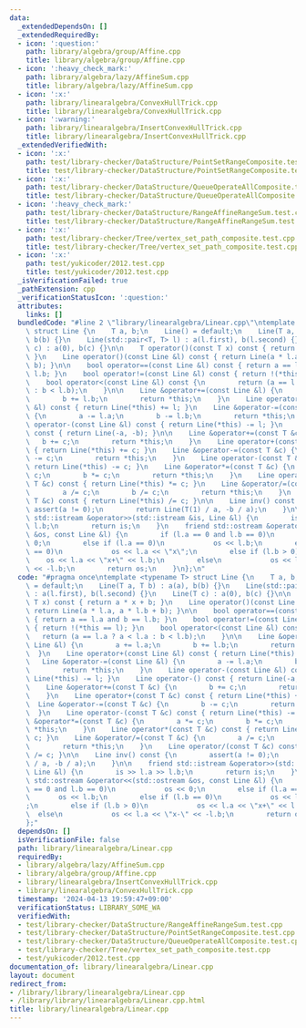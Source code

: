 ```yaml
---
data:
  _extendedDependsOn: []
  _extendedRequiredBy:
  - icon: ':question:'
    path: library/algebra/group/Affine.cpp
    title: library/algebra/group/Affine.cpp
  - icon: ':heavy_check_mark:'
    path: library/algebra/lazy/AffineSum.cpp
    title: library/algebra/lazy/AffineSum.cpp
  - icon: ':x:'
    path: library/linearalgebra/ConvexHullTrick.cpp
    title: library/linearalgebra/ConvexHullTrick.cpp
  - icon: ':warning:'
    path: library/linearalgebra/InsertConvexHullTrick.cpp
    title: library/linearalgebra/InsertConvexHullTrick.cpp
  _extendedVerifiedWith:
  - icon: ':x:'
    path: test/library-checker/DataStructure/PointSetRangeComposite.test.cpp
    title: test/library-checker/DataStructure/PointSetRangeComposite.test.cpp
  - icon: ':x:'
    path: test/library-checker/DataStructure/QueueOperateAllComposite.test.cpp
    title: test/library-checker/DataStructure/QueueOperateAllComposite.test.cpp
  - icon: ':heavy_check_mark:'
    path: test/library-checker/DataStructure/RangeAffineRangeSum.test.cpp
    title: test/library-checker/DataStructure/RangeAffineRangeSum.test.cpp
  - icon: ':x:'
    path: test/library-checker/Tree/vertex_set_path_composite.test.cpp
    title: test/library-checker/Tree/vertex_set_path_composite.test.cpp
  - icon: ':x:'
    path: test/yukicoder/2012.test.cpp
    title: test/yukicoder/2012.test.cpp
  _isVerificationFailed: true
  _pathExtension: cpp
  _verificationStatusIcon: ':question:'
  attributes:
    links: []
  bundledCode: "#line 2 \"library/linearalgebra/Linear.cpp\"\ntemplate <typename T>\
    \ struct Line {\n    T a, b;\n    Line() = default;\n    Line(T a, T b) : a(a),\
    \ b(b) {}\n    Line(std::pair<T, T> l) : a(l.first), b(l.second) {}\n    Line(T\
    \ c) : a(0), b(c) {}\n\n    T operator()(const T x) const { return a * x + b;\
    \ }\n    Line operator()(const Line &l) const { return Line(a * l.a, a * l.b +\
    \ b); }\n\n    bool operator==(const Line &l) const { return a == l.a and b ==\
    \ l.b; }\n    bool operator!=(const Line &l) const { return !(*this == l); }\n\
    \    bool operator<(const Line &l) const {\n        return (a == l.a ? a < l.a\
    \ : b < l.b);\n    }\n\n    Line &operator+=(const Line &l) {\n        a += l.a;\n\
    \        b += l.b;\n        return *this;\n    }\n    Line operator+(const Line\
    \ &l) const { return Line(*this) += l; }\n    Line &operator-=(const Line &l)\
    \ {\n        a -= l.a;\n        b -= l.b;\n        return *this;\n    }\n    Line\
    \ operator-(const Line &l) const { return Line(*this) -= l; }\n    Line operator-()\
    \ const { return Line(-a, -b); }\n\n    Line &operator+=(const T &c) {\n     \
    \   b += c;\n        return *this;\n    }\n    Line operator+(const T &c) const\
    \ { return Line(*this) += c; }\n    Line &operator-=(const T &c) {\n        b\
    \ -= c;\n        return *this;\n    }\n    Line operator-(const T &c) const {\
    \ return Line(*this) -= c; }\n    Line &operator*=(const T &c) {\n        a *=\
    \ c;\n        b *= c;\n        return *this;\n    }\n    Line operator*(const\
    \ T &c) const { return Line(*this) *= c; }\n    Line &operator/=(const T &c) {\n\
    \        a /= c;\n        b /= c;\n        return *this;\n    }\n    Line operator/(const\
    \ T &c) const { return Line(*this) /= c; }\n\n    Line inv() const {\n       \
    \ assert(a != 0);\n        return Line(T(1) / a, -b / a);\n    }\n\n    friend\
    \ std::istream &operator>>(std::istream &is, Line &l) {\n        is >> l.a >>\
    \ l.b;\n        return is;\n    }\n    friend std::ostream &operator<<(std::ostream\
    \ &os, const Line &l) {\n        if (l.a == 0 and l.b == 0)\n            os <<\
    \ 0;\n        else if (l.a == 0)\n            os << l.b;\n        else if (l.b\
    \ == 0)\n            os << l.a << \"x\";\n        else if (l.b > 0)\n        \
    \    os << l.a << \"x+\" << l.b;\n        else\n            os << l.a << \"x-\"\
    \ << -l.b;\n        return os;\n    }\n};\n"
  code: "#pragma once\ntemplate <typename T> struct Line {\n    T a, b;\n    Line()\
    \ = default;\n    Line(T a, T b) : a(a), b(b) {}\n    Line(std::pair<T, T> l)\
    \ : a(l.first), b(l.second) {}\n    Line(T c) : a(0), b(c) {}\n\n    T operator()(const\
    \ T x) const { return a * x + b; }\n    Line operator()(const Line &l) const {\
    \ return Line(a * l.a, a * l.b + b); }\n\n    bool operator==(const Line &l) const\
    \ { return a == l.a and b == l.b; }\n    bool operator!=(const Line &l) const\
    \ { return !(*this == l); }\n    bool operator<(const Line &l) const {\n     \
    \   return (a == l.a ? a < l.a : b < l.b);\n    }\n\n    Line &operator+=(const\
    \ Line &l) {\n        a += l.a;\n        b += l.b;\n        return *this;\n  \
    \  }\n    Line operator+(const Line &l) const { return Line(*this) += l; }\n \
    \   Line &operator-=(const Line &l) {\n        a -= l.a;\n        b -= l.b;\n\
    \        return *this;\n    }\n    Line operator-(const Line &l) const { return\
    \ Line(*this) -= l; }\n    Line operator-() const { return Line(-a, -b); }\n\n\
    \    Line &operator+=(const T &c) {\n        b += c;\n        return *this;\n\
    \    }\n    Line operator+(const T &c) const { return Line(*this) += c; }\n  \
    \  Line &operator-=(const T &c) {\n        b -= c;\n        return *this;\n  \
    \  }\n    Line operator-(const T &c) const { return Line(*this) -= c; }\n    Line\
    \ &operator*=(const T &c) {\n        a *= c;\n        b *= c;\n        return\
    \ *this;\n    }\n    Line operator*(const T &c) const { return Line(*this) *=\
    \ c; }\n    Line &operator/=(const T &c) {\n        a /= c;\n        b /= c;\n\
    \        return *this;\n    }\n    Line operator/(const T &c) const { return Line(*this)\
    \ /= c; }\n\n    Line inv() const {\n        assert(a != 0);\n        return Line(T(1)\
    \ / a, -b / a);\n    }\n\n    friend std::istream &operator>>(std::istream &is,\
    \ Line &l) {\n        is >> l.a >> l.b;\n        return is;\n    }\n    friend\
    \ std::ostream &operator<<(std::ostream &os, const Line &l) {\n        if (l.a\
    \ == 0 and l.b == 0)\n            os << 0;\n        else if (l.a == 0)\n     \
    \       os << l.b;\n        else if (l.b == 0)\n            os << l.a << \"x\"\
    ;\n        else if (l.b > 0)\n            os << l.a << \"x+\" << l.b;\n      \
    \  else\n            os << l.a << \"x-\" << -l.b;\n        return os;\n    }\n\
    };"
  dependsOn: []
  isVerificationFile: false
  path: library/linearalgebra/Linear.cpp
  requiredBy:
  - library/algebra/lazy/AffineSum.cpp
  - library/algebra/group/Affine.cpp
  - library/linearalgebra/InsertConvexHullTrick.cpp
  - library/linearalgebra/ConvexHullTrick.cpp
  timestamp: '2024-04-13 19:59:47+09:00'
  verificationStatus: LIBRARY_SOME_WA
  verifiedWith:
  - test/library-checker/DataStructure/RangeAffineRangeSum.test.cpp
  - test/library-checker/DataStructure/PointSetRangeComposite.test.cpp
  - test/library-checker/DataStructure/QueueOperateAllComposite.test.cpp
  - test/library-checker/Tree/vertex_set_path_composite.test.cpp
  - test/yukicoder/2012.test.cpp
documentation_of: library/linearalgebra/Linear.cpp
layout: document
redirect_from:
- /library/library/linearalgebra/Linear.cpp
- /library/library/linearalgebra/Linear.cpp.html
title: library/linearalgebra/Linear.cpp
---
```

